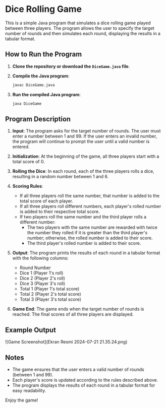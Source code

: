 # Dice Rolling Game

This is a simple Java program that simulates a dice rolling game played between three players. The program allows the user to specify the target number of rounds and then simulates each round, displaying the results in a tabular format.

## How to Run the Program

1. **Clone the repository or download the `DiceGame.java` file**.

2. **Compile the Java program**:
    ```bash
    javac DiceGame.java
    ```

3. **Run the compiled Java program**:
    ```bash
    java DiceGame
    ```

## Program Description

1. **Input**: The program asks for the target number of rounds. The user must enter a number between 1 and 99. If the user enters an invalid number, the program will continue to prompt the user until a valid number is entered.

2. **Initialization**: At the beginning of the game, all three players start with a total score of 0.

3. **Rolling the Dice**: In each round, each of the three players rolls a dice, resulting in a random number between 1 and 6.

4. **Scoring Rules**:
    - If all three players roll the same number, that number is added to the total score of each player.
    - If all three players roll different numbers, each player's rolled number is added to their respective total score.
    - If two players roll the same number and the third player rolls a different number:
        - The two players with the same number are rewarded with twice the number they rolled if it is greater than the third player's number; otherwise, the rolled number is added to their score.
        - The third player's rolled number is added to their score.

5. **Output**: The program prints the results of each round in a tabular format with the following columns:
    - Round Number
    - Dice 1 (Player 1's roll)
    - Dice 2 (Player 2's roll)
    - Dice 3 (Player 3's roll)
    - Total 1 (Player 1's total score)
    - Total 2 (Player 2's total score)
    - Total 3 (Player 3's total score)

6. **Game End**: The game ends when the target number of rounds is reached. The final scores of all three players are displayed.

## Example Output

![Game Screenshot](Ekran Resmi 2024-07-21 21.35.24.png)



## Notes

- The game ensures that the user enters a valid number of rounds (between 1 and 99).
- Each player's score is updated according to the rules described above.
- The program displays the results of each round in a tabular format for easy readability.

Enjoy the game!

